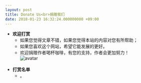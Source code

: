 ```yaml
---
layout: post
title: Donate Us<br>捐赠我们
date: 2018-01-23 16:32:24.000000000 +09:00
---
```

- **欢迎打赏**<br>
    *   如果您觉得文章不错，如果您觉得本站的内容对您有所帮助；<br>
    *   如果您喜欢这个网站，希望它能发展的更好。<br>
    *   欢迎捐赠作者喝杯咖啡，有您的支持，作者会更加努力！<br>
    ![avatar](https://github.com/xiamistudio/xiamistudio.github.io/blob/master/assets/images/Donate.jpg?raw=true)
    <br>
- **打赏名单**<br>
    *   。<br>
<br>
    
